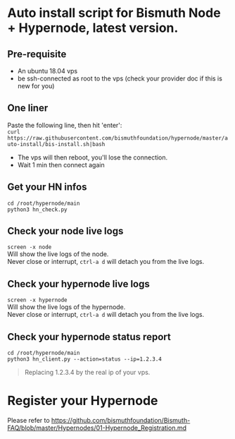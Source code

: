 # Auto install script for Bismuth Node + Hypernode, latest version.

## Pre-requisite

- An ubuntu 18.04 vps
- be ssh-connected as root to the vps (check your provider doc if this is new for you)

## One liner

Paste the following line, then hit 'enter':  
`curl https://raw.githubusercontent.com/bismuthfoundation/hypernode/master/auto-install/bis-install.sh|bash`

- The vps will then reboot, you'll lose the connection.  
- Wait 1 min then connect again

## Get your HN infos

`cd /root/hypernode/main`  
`python3 hn_check.py`

## Check your node live logs

`screen -x node`  
Will show the live logs of the node.  
Never close or interrupt, `ctrl-a d` will detach you from the live logs.

## Check your hypernode live logs

`screen -x hypernode`  
Will show the live logs of the hypernode.  
Never close or interrupt, `ctrl-a d` will detach you from the live logs.

## Check your hypernode status report

`cd /root/hypernode/main`  
`python3 hn_client.py --action=status --ip=1.2.3.4`  
> Replacing 1.2.3.4 by the real ip of your vps.

# Register your Hypernode

Please refer to https://github.com/bismuthfoundation/Bismuth-FAQ/blob/master/Hypernodes/01-Hypernode_Registration.md

